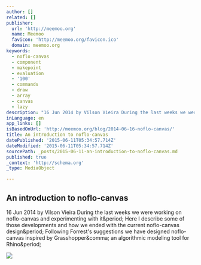 ```yaml
---
author: []
related: []
publisher:
  url: 'http://meemoo.org'
  name: Meemoo
  favicon: 'http://meemoo.org/favicon.ico'
  domain: meemoo.org
keywords:
  - noflo-canvas
  - component
  - makepoint
  - evaluation
  - '100'
  - commands
  - draw
  - array
  - canvas
  - lazy
description: "16 Jun 2014 by Vilson Vieira During the last weeks we were working on noflo-canvas and experimenting with it. Here I describe some of those developments and how we ended with the current noflo-canvas design. Following Forrest's suggestions we have designed noflo-canvas inspired by Grasshopper, an algorithmic modeling tool for Rhino."
inLanguage: en
app_links: []
isBasedOnUrl: 'http://meemoo.org/blog/2014-06-16-noflo-canvas/'
title: An introduction to noflo-canvas
datePublished: '2015-06-11T05:34:57.714Z'
dateModified: '2015-06-11T05:34:57.714Z'
sourcePath: _posts/2015-06-11-an-introduction-to-noflo-canvas.md
published: true
_context: 'http://schema.org'
_type: MediaObject

---
```

<article style=""><h1>An introduction to noflo-canvas</h1><p>16 Jun 2014 by Vilson Vieira During the last weeks we were working on noflo-canvas and experimenting with it&amp;period; Here I describe some of those developments and how we ended with the current noflo-canvas design&amp;period; Following Forrest's suggestions we have designed noflo-canvas inspired by Grasshopper&amp;comma; an algorithmic modeling tool for Rhino&amp;period;</p><img src="http://meemoo.org/images/example-commands.png" /></article>